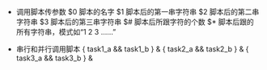 

* 调用脚本传参数
    $0       脚本的名字
    $1       脚本后的第一串字符串
    $2       脚本后的第二串字符串
    $3       脚本后的第三串字符串
    $#       脚本后所跟字符的个数
    $*       脚本后跟的所有字符串，模式如“1 2 3 ……”

* 串行和并行调用脚本
    { task1_a && task1_b } &
    { task2_a && task2_b } &
    { task3_a && task3_b } &
